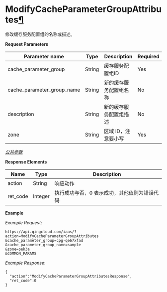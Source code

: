 ---
---

# ModifyCacheParameterGroupAttributes[¶](#modifycacheparametergroupattributes "永久链接至标题")

修改缓存服务配置组的名称或描述。

**Request Parameters**

| Parameter name | Type | Description | Required |
| --- | --- | --- | --- |
| cache_parameter_group | String | 缓存服务配置组ID | Yes |
| cache_parameter_group_name | String | 新的缓存服务配置组名称 | No |
| description | String | 新的缓存服务配置组描述 | No |
| zone | String | 区域 ID，注意要小写 | Yes |

[_公共参数_](../../common/parameters.html#api-common-parameters)

**Response Elements**

| Name | Type | Description |
| --- | --- | --- |
| action | String | 响应动作 |
| ret_code | Integer | 执行成功与否，0 表示成功，其他值则为错误代码 |

**Example**

_Example Request_:

```
https://api.qingcloud.com/iaas/?action=ModifyCacheParameterGroupAttributes
&cache_parameter_group=cpg-qe67xfad
&cache_parameter_group_name=sample
&zone=pek3a
&COMMON_PARAMS
```

_Example Response_:

```
{
  "action":"ModifyCacheParameterGroupAttributesResponse",
  "ret_code":0
}
```
